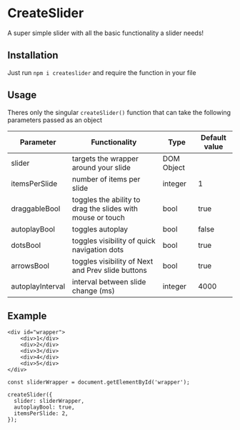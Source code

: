 # CreateSlider

A super simple slider with all the basic functionality a slider needs!

## Installation
Just run `npm i createslider` and require the function in your file

## Usage
Theres only the singular `createSlider()` function that can take the following parameters passed as an object


Parameter | Functionality | Type | Default value |
-------- | ----- | ---- | ---- |
slider | targets the wrapper around your slide | DOM Object | 
itemsPerSlide | number of items per slide | integer | 1
draggableBool | toggles the ability to drag the slides with mouse or touch | bool | true
autoplayBool | toggles autoplay | bool | false
dotsBool | toggles visibility of quick navigation dots | bool | true
arrowsBool | toggles visibility of Next and Prev slide buttons | bool | true
autoplayInterval | interval between slide change (ms) | integer | 4000

## Example

````
<div id="wrapper">
	<div>1</div>
	<div>2</div>
	<div>3</div>
	<div>4</div>
	<div>5</div>
</div>

const sliderWrapper = document.getElementById('wrapper');

createSlider({
  slider: sliderWrapper,
  autoplayBool: true,
  itemsPerSlide: 2,
});